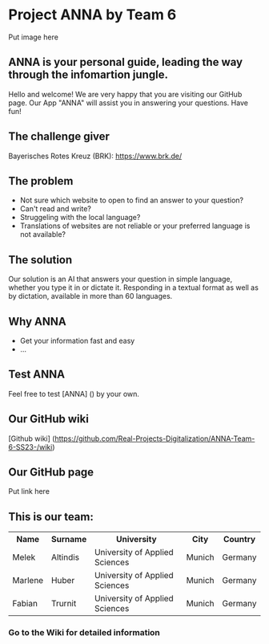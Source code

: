 # Project ANNA by Team 6

Put image here

## ANNA is your personal guide, leading the way through the infomartion jungle.

Hello and welcome! We are very happy that you are visiting our GitHub page. Our App "ANNA" will assist you in answering your questions. Have fun!  

## The challenge giver

Bayerisches Rotes Kreuz (BRK): https://www.brk.de/

## The problem

-	Not sure which website to open to find an answer to your question? 
-	Can't read and write? 
-	Struggeling with the local language? 
-	Translations of websites are not reliable or your preferred language is not available? 

## The solution
Our solution is an AI that answers your question in simple language, whether you type it in or dictate it. Responding in a textual format as well as by dictation, available in more than 60 languages.

## Why ANNA

- Get your information fast and easy
- …

## Test ANNA

 Feel free to test [ANNA] () by your own.

## Our GitHub wiki 

[Github wiki] (https://github.com/Real-Projects-Digitalization/ANNA-Team-6-SS23-/wiki)

## Our GitHub page

Put link here

## This is our team:

<table>
  <tr>
    <th> Name </th>
    <th> Surname </th>
    <th> University </th>
    <th> City </th>
    <th> Country </th>
  </tr>
  <tr>
    <td> Melek </td>
    <td> Altindis </td>
    <td >University of Applied Sciences </td>
    <td> Munich </td>
    <td> Germany </td>
  </tr>
  <tr>
    <td> Marlene </td>
    <td> Huber </td>
    <td> University of Applied Sciences </td>
    <td> Munich </td>
    <td> Germany </td>
  </tr>
  <tr>
    <td>Fabian </td>
    <td>Trurnit </td>
    <td> University of Applied Sciences </td>
    <td>Munich </td>
    <td>Germany </td>
  </tr>
</table>


### Go to the Wiki for detailed information
